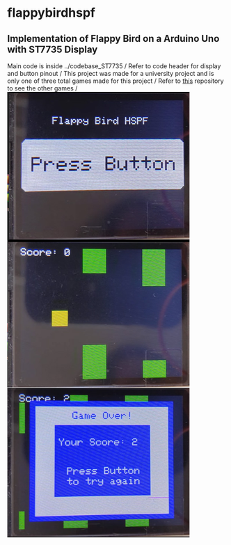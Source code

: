 # flappybirdhspf
## Implementation of Flappy Bird on a Arduino Uno with ST7735 Display
Main code is inside ../codebase_ST7735 /
Refer to code header for display and button pinout /
This project was made for a university project and is only one of three total games made for this project /
Refer to [this](https://github.com/ErlindS/ArduinoSnake) repository to see the other games /
![Cover Image](flappybird_cover_image.jpg)
